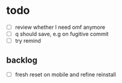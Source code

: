 # todo

- [ ] review whether I need omf anymore
 - [ ] q should save, e.g on fugitive commit
 - [ ] try remind

## backlog

- [ ] fresh reset on mobile and refine reinstall
